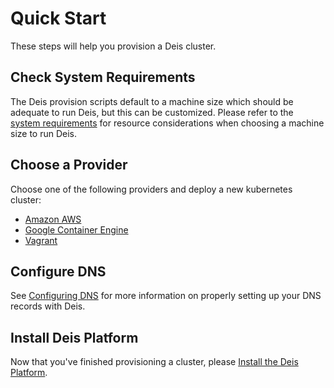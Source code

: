 # Quick Start

These steps will help you provision a Deis cluster.

## Check System Requirements

The Deis provision scripts default to a machine size which should be adequate to run Deis, but this can be customized. Please refer to the [system requirements][] for resource considerations when choosing a machine size to run Deis.

## Choose a Provider

Choose one of the following providers and deploy a new kubernetes cluster:

- [Amazon AWS](http://kubernetes.io/v1.1/docs/getting-started-guides/aws.html)
- [Google Container Engine](https://cloud.google.com/container-engine/docs/before-you-begin)
- [Vagrant](http://kubernetes.io/v1.1/docs/getting-started-guides/vagrant.html)

## Configure DNS

See [Configuring DNS][] for more information on properly setting up your DNS records with Deis.

## Install Deis Platform

Now that you've finished provisioning a cluster, please [Install the Deis Platform][install deis].


[configuring dns]: ../managing-deis/configuring-dns.md
[install deis]: installing-the-deis-platform.md
[system requirements]: system-requirements.md
[configuring object storage]: configuring-object-storage.md
